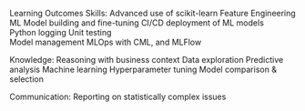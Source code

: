 Learning Outcomes
Skills:
Advanced use of scikit-learn 
Feature Engineering
ML Model building and fine-tuning
CI/CD deployment of ML models  
Python logging
Unit testing  
Model management
MLOps  with CML, and MLFlow


Knowledge:
Reasoning with business context
Data exploration
Predictive analysis
Machine learning 
Hyperparameter tuning
Model comparison & selection


Communication:
Reporting on statistically complex issues
